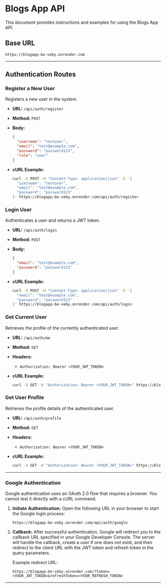 # Blogs App API

This document provides instructions and examples for using the Blogs App API.

## Base URL

`https://blogapp-be-veby.onrender.com`

---

## Authentication Routes

### Register a New User

Registers a new user in the system.

-   **URL:** `/api/auth/register`
-   **Method:** `POST`
-   **Body:**

    ```json
    {
      "username": "testuser",
      "email": "test@example.com",
      "password": "password123",
      "role": "user"
    }
    ```

-   **cURL Example:**

    ```bash
    curl -X POST -H "Content-Type: application/json" -d '{
      "username": "testuser",
      "email": "test@example.com",
      "password": "password123"
    }' https://blogapp-be-veby.onrender.com/api/auth/register
    ```

### Login User

Authenticates a user and returns a JWT token.

-   **URL:** `/api/auth/login`
-   **Method:** `POST`
-   **Body:**

    ```json
    {
      "email": "test@example.com",
      "password": "password123"
    }
    ```

-   **cURL Example:**

    ```bash
    curl -X POST -H "Content-Type: application/json" -d '{
      "email": "test@example.com",
      "password": "password123"
    }' https://blogapp-be-veby.onrender.com/api/auth/login
    ```

### Get Current User

Retrieves the profile of the currently authenticated user.

-   **URL:** `/api/auth/me`
-   **Method:** `GET`
-   **Headers:**
    -   `Authorization: Bearer <YOUR_JWT_TOKEN>`

-   **cURL Example:**

    ```bash
    curl -X GET -H "Authorization: Bearer <YOUR_JWT_TOKEN>" https://blogapp-be-veby.onrender.com/api/auth/me
    ```

### Get User Profile

Retrieves the profile details of the authenticated user.

-   **URL:** `/api/auth/profile`
-   **Method:** `GET`
-   **Headers:**
    -   `Authorization: Bearer <YOUR_JWT_TOKEN>`

-   **cURL Example:**

    ```bash
    curl -X GET -H "Authorization: Bearer <YOUR_JWT_TOKEN>" https://blogapp-be-veby.onrender.com/api/auth/profile
    ```

---

### Google Authentication

Google authentication uses an OAuth 2.0 flow that requires a browser. You cannot test it directly with a cURL command.

1.  **Initiate Authentication:**
    Open the following URL in your browser to start the Google login process:

    ```
    https://blogapp-be-veby.onrender.com/api/auth/google
    ```

2.  **Callback:**
    After successful authentication, Google will redirect you to the callback URL specified in your Google Developer Console. The server will handle the callback, create a user if one does not exist, and then redirect to the client URL with the JWT token and refresh token in the query parameters.

    Example redirect URL:
    ```
    https://blogapp-be-veby.onrender.com/?token=<YOUR_JWT_TOKEN>&refreshToken=<YOUR_REFRESH_TOKEN>
    ```

---